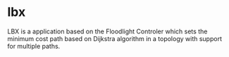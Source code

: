 # lbx

LBX is a application based on the Floodlight Controler which sets the minimum cost path based on Dijkstra algorithm in a topology with support for multiple paths.
